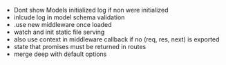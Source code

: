 - Dont show Models initialized log if non were initialized
- inlcude log in model schema validation
- .use new middleware once loaded
- watch and init static file serving
- also use context in middleware callback if no (req, res, next) is exported
- state that promises must be returned in routes
- merge deep with default options
